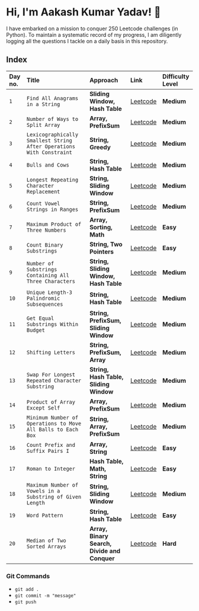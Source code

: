 # Hi, I'm Aakash Kumar Yadav! 👋

I have embarked on a mission to conquer 250 Leetcode challenges (in Python). To maintain a systematic record of my progress, I am diligently logging all the questions I tackle on a daily basis in this repository.

## Index

| Day no. | Title    | Approach             | Link | Difficulty Level |
| :------ | :------- | :------------------- | :-----| :---------|
| `1` | `Find All Anagrams in a String` | **Sliding Window, Hash Table** | [Leetcode](https://leetcode.com/problems/find-all-anagrams-in-a-string/description/) | **Medium** |
| `2` | `Number of Ways to Split Array` | **Array, PrefixSum** | [Leetcode](https://leetcode.com/problems/number-of-ways-to-split-array/description/) | **Medium** |
| `3` | `Lexicographically Smallest String After Operations With Constraint` | **String, Greedy** | [Leetcode](https://leetcode.com/problems/lexicographically-smallest-string-after-operations-with-constraint/description/) | **Medium** |
| `4` | `Bulls and Cows` | **String, Hash Table** | [Leetcode](https://leetcode.com/problems/bulls-and-cows/description/) | **Medium** |
| `5` | `Longest Repeating Character Replacement` | **String, Sliding Window** | [Leetcode](https://leetcode.com/problems/longest-repeating-character-replacement/description/) | **Medium** |
| `6` | `Count Vowel Strings in Ranges` | **String, PrefixSum** | [Leetcode](https://leetcode.com/problems/count-vowel-strings-in-ranges/description/) | **Medium** |
| `7` | `Maximum Product of Three Numbers` | **Array, Sorting, Math** | [Leetcode](https://leetcode.com/problems/maximum-product-of-three-numbers/description/) | **Easy** |
| `8` | `Count Binary Substrings` | **String, Two Pointers** | [Leetcode](https://leetcode.com/problems/count-binary-substrings/description/) | **Easy** |
| `9` | `Number of Substrings Containing All Three Characters` | **String, Sliding Window, Hash Table** | [Leetcode](https://leetcode.com/problems/number-of-substrings-containing-all-three-characters/description/) | **Medium** |
| `10` | `Unique Length-3 Palindromic Subsequences` | **String, Hash Table** | [Leetcode](https://leetcode.com/problems/unique-length-3-palindromic-subsequences/description/) | **Medium** |
| `11` | `Get Equal Substrings Within Budget` | **String, PrefixSum, Sliding Window** | [Leetcode](https://leetcode.com/problems/get-equal-substrings-within-budget/description/) | **Medium** |
| `12` | `Shifting Letters` | **String, PrefixSum, Array** | [Leetcode](https://leetcode.com/problems/shifting-letters/description/) | **Medium** |
| `13` | `Swap For Longest Repeated Character Substring` | **String, Hash Table, Sliding Window** | [Leetcode](https://leetcode.com/problems/swap-for-longest-repeated-character-substring/description/) | **Medium** |
| `14` | `Product of Array Except Self` | **Array, PrefixSum** | [Leetcode](https://leetcode.com/problems/product-of-array-except-self/description/) | **Medium** |
| `15` | `Minimum Number of Operations to Move All Balls to Each Box` | **String, Array, PrefixSum** | [Leetcode](https://leetcode.com/problems/minimum-number-of-operations-to-move-all-balls-to-each-box/description/) | **Medium** |
| `16` | `Count Prefix and Suffix Pairs I` | **Array, String** | [Leetcode](https://leetcode.com/problems/count-prefix-and-suffix-pairs-i/description/) | **Easy** |
| `17` | `Roman to Integer` | **Hash Table, Math, String** | [Leetcode](https://leetcode.com/problems/roman-to-integer/) | **Easy** |
| `18` | `Maximum Number of Vowels in a Substring of Given Length` | **String, Sliding Window** | [Leetcode](https://leetcode.com/problems/maximum-number-of-vowels-in-a-substring-of-given-length/description/) | **Medium** |
| `19` | `Word Pattern` | **String, Hash Table** | [Leetcode](https://leetcode.com/problems/word-pattern/description/) | **Easy** |
| `20` | `Median of Two Sorted Arrays` | **Array, Binary Search, Divide and Conquer** | [Leetcode](https://leetcode.com/problems/median-of-two-sorted-arrays/) | **Hard** |

### Git Commands

- `git add .`
- `git commit -m "message"`
- `git push`
